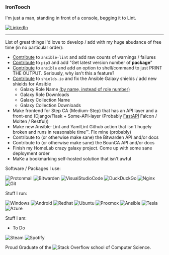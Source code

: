 ### IronTooch

I'm just a man, standing in front of a console, begging it to Lint.

[![LinkedIn](https://img.shields.io/badge/linkedin-%230077B5.svg?style=for-the-badge&logo=linkedin&logoColor=white)](https://www.linkedin.com/in/stevenvtuccio/)
  
***
List of great things I'd love to develop / add with my huge abudance of free time (in no particular order):
* [Contribute](https://github.com/ansible-community/ansible-lint) to `ansible-lint` and add raw counts of warnings / failures
* [Contribute](https://github.com/pypa/pip) to `pip3` and add "Get latest version number of **package**"
* [Contribute](https://github.com/ansible/ansible) to `ansible` and add an option to shell/command to just PRINT THE OUTPUT. Seriously, why isn't this a feature?
* [Contribute](https://github.com/badges/shields) to `shields.io` and fix the Ansible Galaxy shields / add new shields for Ansible
    * Galaxy Role Name [(by name, instead of role number)](https://github.com/badges/shields/issues/286)
    * Galaxy Role Downloads 
    * Galaxy Collection Name
    * Galaxy Collection Downloads
* Make frontend for Step CA (Medium-Step) that has an API layer and a front-end (Django/Flask + Some-API-layer (Probably [FastAPI](https://github.com/tiangolo/fastapi) Falcon / Molten / Restful))
* Make new Ansible-Lint and YamlLint Github action that isn't hugely broken and runs in reasonable time™. Fix mine (probably)
* Contribute to (or otherwise make sane) the Bitwarden API and/or docs 
* Contribute to (or otherwise make sane) the BounCA API and/or docs
* Finish my HomeLab crazy galaxy project. Come up with some sane deployment order
* MaKe a bookmarking self-hosted solution that isn't awful

Software / Packages I use:  

![Protonmail](https://img.shields.io/badge/ProtonMail-8B89CC?style=for-the-badge&logo=protonmail&logoColor=white)
![Bitwarden](https://img.shields.io/badge/Bitwarden-155bdb?style=for-the-badge&logo=bitwarden&logoColor=white)
![VisualStudioCode](https://img.shields.io/badge/-Visual_Studio_Code-0071bc?style=for-the-badge&logo=visual-studio-code&logoColor=white)
![DuckDuckGo](https://img.shields.io/badge/DuckDuckGo-DE5833?style=for-the-badge&logo=DuckDuckGo&logoColor=white)
![Nginx](https://img.shields.io/badge/nginx-%23009639.svg?style=for-the-badge&logo=nginx&logoColor=white)
![Git](https://img.shields.io/badge/git-%23F05033.svg?style=for-the-badge&logo=git&logoColor=white)

Stuff I run:  

![Windows](https://img.shields.io/badge/Windows-Surface_Book_2-0078D6?style=for-the-badge&logo=windows&logoColor=white)
![Android](https://img.shields.io/badge/Android-Samsung_Note_20_Ultra-A4C639?style=for-the-badge&logo=android&logoColor=white&Color=black)
![Redhat](https://img.shields.io/badge/Redhat-8-EE0000?style=for-the-badge&logo=redhat&logoColor=white)
![Ubuntu](https://img.shields.io/badge/Ubuntu_Server-20.04.03_LTS-E95420?style=for-the-badge&logo=ubuntu&logoColor=white)
![Proxmox](https://img.shields.io/badge/Proxmox-6.2-e57000?style=for-the-badge&logo=proxmox&logoColor=white)
![Ansible](https://img.shields.io/badge/Ansible-5-EE0000?style=for-the-badge&logo=ansible&logoColor=white)
![Tesla](https://img.shields.io/badge/Tesla-Model_3-EE0000?style=for-the-badge&logo=tesla&logoColor=white)
![Azure](https://img.shields.io/badge/Microsoft_Azure-0089D6?style=for-the-badge&logo=microsoft-azure&logoColor=white)

Stuff I am:
* To Do
  
  
![Steam](https://img.shields.io/badge/steam-%23000000.svg?style=for-the-badge&logo=steam&logoColor=white)
![Spotify](https://img.shields.io/badge/Spotify-1ED760?style=for-the-badge&logo=spotify&logoColor=white)

Proud Graduate of the ![Stack Overflow](https://img.shields.io/badge/-Stackoverflow-FE7A16?style=for-the-badge&logo=stack-overflow&logoColor=white) school of Computer Science.
